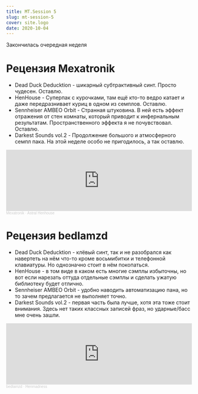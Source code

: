 ```yaml
---
title: MT.Session 5
slug: mt-session-5
cover: site.logo
date: 2020-10-04
---
```

Закончилась очередная неделя

# Рецензия Mexatronik

* Dead Duck Deducktion - шикарный субтрактивный синт. Просто чудесен. Оставлю.
* HenHouse - Суперпак с курочками, там ещё кто-то ведро катает и даже передразнивает куриц в одном из семплов. Оставлю.
* Sennheiser AMBEO Orbit - Странная штуковина. В ней есть эффект отражения от стен комнаты, который приводит к инфернальным результатам. Пространственного эффекта я не почувствовал. Оставлю.
* Darkest Sounds vol.2 - Продолжение большого и атмосферного семпл пака. На этой неделе особо не пригодилось, а так оставлю.

<iframe width="100%" height="166" scrolling="no" frameborder="no" allow="autoplay" src="https://w.soundcloud.com/player/?url=https%3A//api.soundcloud.com/tracks/908836888&color=%23ff5500&auto_play=false&hide_related=false&show_comments=true&show_user=true&show_reposts=false&show_teaser=true"></iframe><div style="font-size: 10px; color: #cccccc;line-break: anywhere;word-break: normal;overflow: hidden;white-space: nowrap;text-overflow: ellipsis; font-family: Interstate,Lucida Grande,Lucida Sans Unicode,Lucida Sans,Garuda,Verdana,Tahoma,sans-serif;font-weight: 100;"><a href="https://soundcloud.com/red_monk" title="Mexatronik" target="_blank" style="color: #cccccc; text-decoration: none;">Mexatronik</a> · <a href="https://soundcloud.com/red_monk/astal-henhouse" title="Astral Henhouse" target="_blank" style="color: #cccccc; text-decoration: none;">Astral Henhouse</a></div>

# Рецензия bedlamzd

* Dead Duck Deducktion - клёвый синт, так и не разобрался как навертеть на нём что-то кроме восьмибитки и телефонной клавиатуры. Но однозначно стоит в нём покопаться.
* HenHouse - в том виде в каком есть многие сэмплы избыточны, но вот если нарезать оттуда отдельные сэмплы и сделать ужатую библиотеку будет отлично.
* Sennheiser AMBEO Orbit - удобно наводить автоматизацию пана, но то зачем предлагается не выполняет точно.
* Darkest Sounds vol.2 - первая часть была лучше, хотя эта тоже стоит внимания. Здесь нет таких классных записей фраз, но ударные/басс мне очень зашли.

<iframe width="100%" height="166" scrolling="no" frameborder="no" allow="autoplay" src="https://w.soundcloud.com/player/?url=https%3A//api.soundcloud.com/tracks/908853286&color=%23ff5500&auto_play=false&hide_related=false&show_comments=true&show_user=true&show_reposts=false&show_teaser=true"></iframe><div style="font-size: 10px; color: #cccccc;line-break: anywhere;word-break: normal;overflow: hidden;white-space: nowrap;text-overflow: ellipsis; font-family: Interstate,Lucida Grande,Lucida Sans Unicode,Lucida Sans,Garuda,Verdana,Tahoma,sans-serif;font-weight: 100;"><a href="https://soundcloud.com/bedlamzd" title="bedlamzd" target="_blank" style="color: #cccccc; text-decoration: none;">bedlamzd</a> · <a href="https://soundcloud.com/bedlamzd/henmadnes" title="Henmadness" target="_blank" style="color: #cccccc; text-decoration: none;">Henmadness</a></div>
